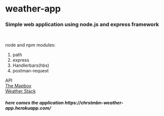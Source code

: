 # weather-app
<h3>Simple web application using node.js and express framework</h3><br>

node and npm modules:<br>
1. path <br>
2. express <br>
3. Handlerbars(hbs) <br>
4. postman-request <br>


API<br>
<a href="https://www.mapbox.com/">The Mapbox</a><br>
<a href="https://www.weatherstack.com/">Weather Stack</a><br>

<h5>here comes the application https://chrstmbn-weather-app.herokuapp.com/</h5>


